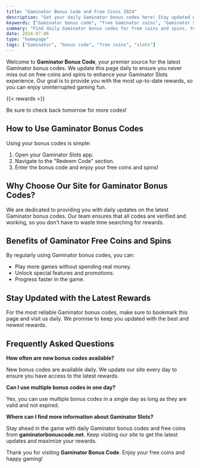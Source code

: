 ```yaml
---
title: "Gaminator Bonus Code and Free Coins 2024"
description: "Get your daily Gaminator bonus codes here! Stay updated with the latest free coins and spins to maximize your Gaminator Slots experience."
keywords: ["Gaminator bonus code", "free Gaminator coins", "Gaminator Slots rewards"]
summary: "Find daily Gaminator bonus codes for free coins and spins. Your one-stop destination for all Gaminator Slots rewards."
date: 2024-07-06
type: "homepage"
tags: ["Gaminator", "bonus code", "free coins", "slots"]
---
```


Welcome to **Gaminator Bonus Code**, your premier source for the latest Gaminator bonus codes. We update this page daily to ensure you never miss out on free coins and spins to enhance your Gaminator Slots experience. Our goal is to provide you with the most up-to-date rewards, so you can enjoy uninterrupted gaming fun.

{{< rewards >}}

Be sure to check back tomorrow for more codes!

## How to Use Gaminator Bonus Codes

Using your bonus codes is simple:
1. Open your Gaminator Slots app.
2. Navigate to the "Redeem Code" section.
3. Enter the bonus code and enjoy your free coins and spins!

## Why Choose Our Site for Gaminator Bonus Codes?

We are dedicated to providing you with daily updates on the latest Gaminator bonus codes. Our team ensures that all codes are verified and working, so you don't have to waste time searching for rewards.

## Benefits of Gaminator Free Coins and Spins

By regularly using Gaminator bonus codes, you can:
- Play more games without spending real money.
- Unlock special features and promotions.
- Progress faster in the game.

## Stay Updated with the Latest Rewards

For the most reliable Gaminator bonus codes, make sure to bookmark this page and visit us daily. We promise to keep you updated with the best and newest rewards.

## Frequently Asked Questions

**How often are new bonus codes available?**

New bonus codes are available daily. We update our site every day to ensure you have access to the latest rewards.

**Can I use multiple bonus codes in one day?**

Yes, you can use multiple bonus codes in a single day as long as they are valid and not expired.

**Where can I find more information about Gaminator Slots?**

Stay ahead in the game with daily Gaminator bonus codes and free coins from **gaminatorbonuscode.net**. Keep visiting our site to get the latest updates and maximize your rewards.

Thank you for visiting **Gaminator Bonus Code**. Enjoy your free coins and happy gaming!